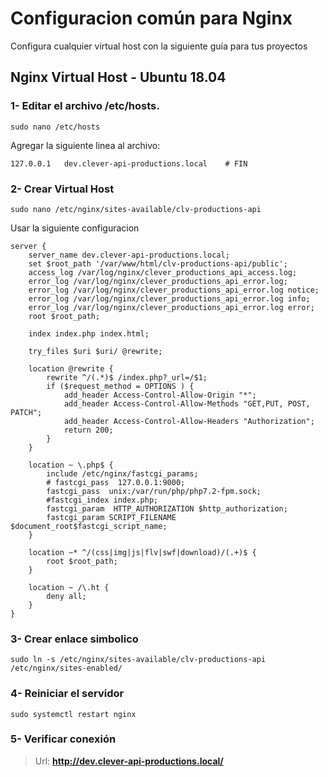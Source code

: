 # Configuracion común para Nginx 

Configura cualquier virtual host con la siguiente guía para tus proyectos

## Nginx Virtual Host - Ubuntu 18.04

### 1- Editar el archivo **/etc/hosts**.

```
sudo nano /etc/hosts
```

Agregar la siguiente linea al archivo:

```
127.0.0.1	dev.clever-api-productions.local	# FIN
```

### 2- Crear Virtual Host

```
sudo nano /etc/nginx/sites-available/clv-productions-api
```

Usar la siguiente configuracion

```
server {
	server_name dev.clever-api-productions.local;
	set $root_path '/var/www/html/clv-productions-api/public';
	access_log /var/log/nginx/clever_productions_api_access.log;
	error_log /var/log/nginx/clever_productions_api_error.log;
	error_log /var/log/nginx/clever_productions_api_error.log notice;
	error_log /var/log/nginx/clever_productions_api_error.log info;
	error_log /var/log/nginx/clever_productions_api_error.log error;
	root $root_path;

	index index.php index.html;

	try_files $uri $uri/ @rewrite;

	location @rewrite {
		rewrite ^/(.*)$ /index.php?_url=/$1;
		if ($request_method = OPTIONS ) {
			add_header Access-Control-Allow-Origin "*";
			add_header Access-Control-Allow-Methods "GET,PUT, POST, PATCH";
			add_header Access-Control-Allow-Headers "Authorization";
			return 200;
	    }
	}

	location ~ \.php$ {
		include /etc/nginx/fastcgi_params;
		# fastcgi_pass  127.0.0.1:9000;
		fastcgi_pass  unix:/var/run/php/php7.2-fpm.sock;
		#fastcgi_index index.php;
		fastcgi_param  HTTP_AUTHORIZATION $http_authorization;
		fastcgi_param SCRIPT_FILENAME $document_root$fastcgi_script_name;
	}

	location ~* ^/(css|img|js|flv|swf|download)/(.+)$ {
		root $root_path;
	}

	location ~ /\.ht {
		deny all;
	}
}
```

### 3- Crear enlace simbolico

```
sudo ln -s /etc/nginx/sites-available/clv-productions-api /etc/nginx/sites-enabled/
```

### 4- Reiniciar el servidor

```
sudo systemctl restart nginx
```

### 5- Verificar conexión
> Url:
  **http://dev.clever-api-productions.local/**
